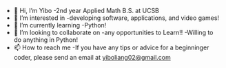 - 👋 Hi, I’m Yibo
      -2nd year Applied Math B.S. at UCSB
- 👀 I’m interested in
      -developing software, applications, and video games!
- 🌱 I’m currently learning 
      -Python! 
- 💞️ I’m looking to collaborate on 
      -any opportunities to Learn!!
      -Willing to do anything in Python!
- 📫 How to reach me
      -If you have any tips or advice for a beginninger coder, please send an email at yiboliang02@gmail.com
